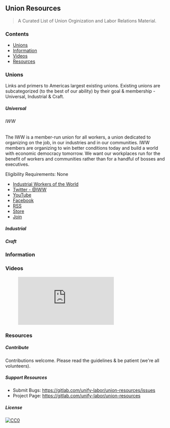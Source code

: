 ## Union Resources

> A Curated List of Union Orginization and Labor Relations Material.

### Contents

- [Unions](#unions)
- [Information](#information)
- [Videos](#videos)
- [Resources](#resources)


### Unions

Links and primers to Americas largest existing unions. Existing unions are subcategorized (to the best of our ability) by their goal & membership - Universal, Industrial & Craft.

##### Universal

###### IWW

The IWW is a member-run union for all workers, a union dedicated to organizing on the job, in our industries and in our communities. IWW members are organizing to win better conditions today and build a world with economic democracy tomorrow. We want our workplaces run for the benefit of workers and communities rather than for a handful of bosses and executives.

Eligibility Requirements: None

- [Industrial Workers of the World](https://www.iww.org/)
- [Twitter - @IWW](https://twitter.com/IWW)
- [YouTube](https://www.youtube.com/user/TheIndustrialWorkers)
- [Facebook](https://www.facebook.com/iww.org)
- [RSS](https://www.iww.org/node/feed)
- [Store](https://store.iww.org/)
- [Join](https://www.iww.org/content/join-one-big-union)


##### Industrial

##### Craft


### Information

### Videos

<figure class="video_container">
  <iframe src="https://www.youtube.com/embed/videoseries?list=PLlxx58H8EXB-soPYHrTbRfzE031aJk8oP&amp;showinfo=0" frameborder="0" allowfullscreen="true"> </iframe>
</figure>

### Resources


##### Contribute

Contributions welcome. Please read the guidelines & be patient (we're all volunteers).

##### Support Resources

* Submit Bugs:  https://gitlab.com/unify-labor/union-resources/issues
* Project Page:  https://gitlab.com/unify-labor/union-resources

##### License

[![CC0](https://mirrors.creativecommons.org/presskit/buttons/88x31/svg/cc-zero.svg)](https://creativecommons.org/publicdomain/zero/1.0)
